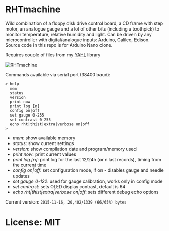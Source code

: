 # RHTmachine
Wild combination of a floppy disk drive control board, a CD frame with step motor, an analogue gauge and a lot of other bits (including a toothpick) to monitor temperature, relative humidity and light. Can be driven by any microcontroller with digital/analogue inputs: Arduino, Galileo, Edison. Source code in this repo is for Arduino Nano clone.

Requires couple of files from my [YAHL](https://github.com/achilikin/Galileo/tree/master/YAHL) library

![RHTmachine](https://rawgithub.com/achilikin/RHTmachine/master/files/rht-machine.svg)

Commands available via serial port (38400 baud):

```
> help
  mem
  status
  version
  print now
  print log [n]
  config on|off
  set gauge 0-255
  set contrast 0-255
  echo rht|thist|extra|verbose on|off
>
```
* _mem_: show available memory
* _status_: show current settings
* _version_: show compilation date and program/memory used
* _print now_: print current values
* _print log [n]_: print log for the last 12/24h (or n last records), timing from the current time
* _config on|off_: set configuration mode, if on - disables gauge and needle updates
* _set gauge 0-122_: used for gauge calibration, works only in config mode
* _set contrast_: sets OLED display contrast, default is 64
* _echo rht|thist|extra|verbose on|off_: sets different debug echo options

Current version: ```2015-11-16, 20,402/1339 (66/65%) bytes```

# License: MIT
